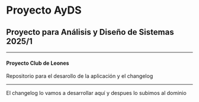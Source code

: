 <h1>Proyecto AyDS</h1>
<h2>Proyecto para Análisis y Diseño de Sistemas 2025/1</h2>
<hr>
<h4>Proyecto Club de Leones</h4>
<p>Repositorio para el desarollo de la aplicación y el changelog</p>
<hr>
<p>El changelog lo vamos a desarrollar aquí y despues lo subimos al dominio</p>
